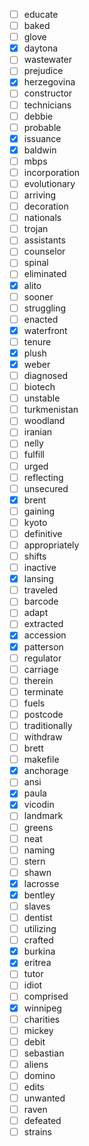 - [ ] educate
- [ ] baked
- [ ] glove
- [x] daytona
- [ ] wastewater
- [ ] prejudice
- [x] herzegovina
- [ ] constructor
- [ ] technicians
- [ ] debbie
- [ ] probable
- [x] issuance
- [x] baldwin
- [ ] mbps
- [ ] incorporation
- [ ] evolutionary
- [ ] arriving
- [ ] decoration
- [ ] nationals
- [ ] trojan
- [ ] assistants
- [ ] counselor
- [ ] spinal
- [ ] eliminated
- [x] alito
- [ ] sooner
- [ ] struggling
- [ ] enacted
- [x] waterfront
- [ ] tenure
- [x] plush
- [x] weber
- [ ] diagnosed
- [ ] biotech
- [ ] unstable
- [ ] turkmenistan
- [ ] woodland
- [ ] iranian
- [ ] nelly
- [ ] fulfill
- [ ] urged
- [ ] reflecting
- [ ] unsecured
- [x] brent
- [ ] gaining
- [ ] kyoto
- [ ] definitive
- [ ] appropriately
- [ ] shifts
- [ ] inactive
- [x] lansing
- [ ] traveled
- [ ] barcode
- [ ] adapt
- [ ] extracted
- [x] accession
- [x] patterson
- [ ] regulator
- [ ] carriage
- [ ] therein
- [ ] terminate
- [ ] fuels
- [ ] postcode
- [ ] traditionally
- [ ] withdraw
- [ ] brett
- [ ] makefile
- [x] anchorage
- [ ] ansi
- [x] paula
- [x] vicodin
- [ ] landmark
- [ ] greens
- [ ] neat
- [ ] naming
- [ ] stern
- [ ] shawn
- [x] lacrosse
- [x] bentley
- [ ] slaves
- [ ] dentist
- [ ] utilizing
- [ ] crafted
- [x] burkina
- [x] eritrea
- [ ] tutor
- [ ] idiot
- [ ] comprised
- [x] winnipeg
- [ ] charities
- [ ] mickey
- [ ] debit
- [ ] sebastian
- [ ] aliens
- [ ] domino
- [ ] edits
- [ ] unwanted
- [ ] raven
- [ ] defeated
- [ ] strains